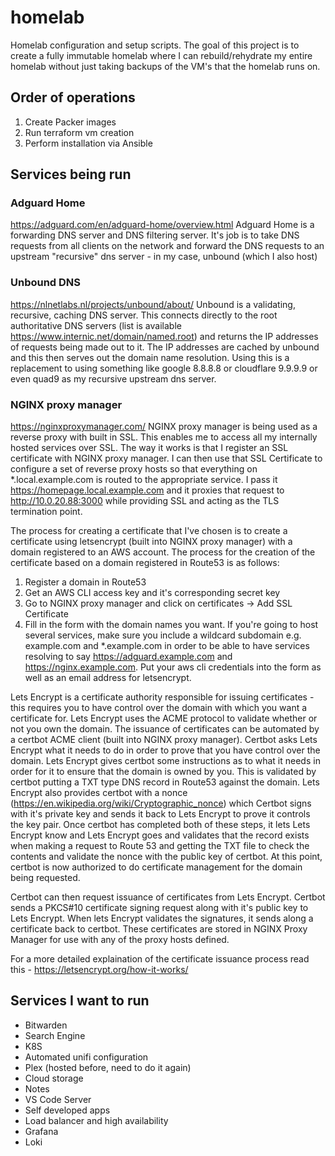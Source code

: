 # homelab
Homelab configuration and setup scripts. The goal of this project is to create a fully immutable homelab where I can rebuild/rehydrate my entire homelab without just taking backups of the VM's that the homelab runs on.

## Order of operations
1. Create Packer images
2. Run terraform vm creation
3. Perform installation via Ansible

## Services being run
### Adguard Home
https://adguard.com/en/adguard-home/overview.html
Adguard Home is a forwarding DNS server and DNS filtering server. It's job is to take DNS requests from all clients on the network and forward the DNS requests to an upstream "recursive" dns server - in my case, unbound (which I also host)

### Unbound DNS
https://nlnetlabs.nl/projects/unbound/about/
Unbound is a validating, recursive, caching DNS server. This connects directly to the root authoritative DNS servers (list is available https://www.internic.net/domain/named.root) and returns the IP addresses of requests being made out to it. The IP addresses are cached by unbound and this then serves out the domain name resolution. Using this is a replacement to using something like google 8.8.8.8 or cloudflare 9.9.9.9 or even quad9 as my recursive upstream dns server. 

### NGINX proxy manager
https://nginxproxymanager.com/
NGINX proxy manager is being used as a reverse proxy with built in SSL. This enables me to access all my internally hosted services over SSL. The way it works is that I register an SSL certificate with NGINX proxy manager. I can then use that SSL Certificate to configure a set of reverse proxy hosts so that everything on *.local.example.com is routed to the appropriate service. I pass it https://homepage.local.example.com and it proxies that request to http://10.0.20.88:3000 while providing SSL and acting as the TLS termination point.

The process for creating a certificate that I've chosen is to create a certificate using letsencrypt (built into NGINX proxy manager) with a domain registered to an AWS account. The process for the creation of the certificate based on a domain registered in Route53 is as follows:

1. Register a domain in Route53
2. Get an AWS CLI access key and it's corresponding secret key
3. Go to NGINX proxy manager and click on certificates -> Add SSL Certificate
4. Fill in the form with the domain names you want. If you're going to host several services, make sure you include a wildcard subdomain e.g. example.com and *.example.com in order to be able to have services resolving to say https://adguard.example.com and https://nginx.example.com. Put your aws cli credentials into the form as well as an email address for letsencrypt.

Lets Encrypt is a certificate authority responsible for issuing certificates - this requires you to have control over the domain with which you want a certificate for. Lets Encrypt uses the ACME protocol to validate whether or not you own the domain. The issuance of certificates can be automated by a certbot ACME client (built into NGINX proxy manager). Certbot asks Lets Encrypt what it needs to do in order to prove that you have control over the domain. Lets Encrypt gives certbot some instructions as to what it needs in order for it to ensure that the domain is owned by you. This is validated by certbot putting a TXT type DNS record in Route53 against the domain. Lets Encrypt also provides certbot with a nonce (https://en.wikipedia.org/wiki/Cryptographic_nonce) which Certbot signs with it's private key and sends it back to Lets Encrypt to prove it controls the key pair. Once certbot has completed both of these steps, it lets Lets Encrypt know and Lets Encrypt goes and validates that the record exists when making a request to Route 53 and getting the TXT file to check the contents and validate the nonce with the public key of certbot. At this point, certbot is now authorized to do certificate management for the domain being requested.

Certbot can then request issuance of certificates from Lets Encrypt. Certbot sends a PKCS#10 certificate signing request along with it's public key to Lets Encrypt. When lets Encrypt validates the signatures, it sends along a certificate back to certbot. These certificates are stored in NGINX Proxy Manager for use with any of the proxy hosts defined.

For a more detailed explaination of the certificate issuance process read this - https://letsencrypt.org/how-it-works/


## Services I want to run
* Bitwarden
* Search Engine
* K8S
* Automated unifi configuration
* Plex (hosted before, need to do it again)
* Cloud storage
* Notes
* VS Code Server
* Self developed apps
* Load balancer and high availability
* Grafana
* Loki
